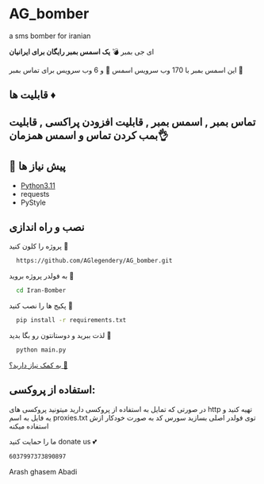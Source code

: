 # AG_bomber
a sms bomber for iranian 

ای جی بمبر 💣
**یک اسمس بمبر رایگان برای ایرانیان**

این اسمس بمبر با 170 وب سرویس اسمس 💊
و 6 وب سرویس برای تماس بمبر 🙌
## قابلیت ها ♦
تماس بمبر , 
اسمس بمبر ,
قابلیت افزودن پراکسی ,
قابلیت بمب کردن تماس و اسمس همزمان👌
-  
## 📃 پیش نیاز ها
- [Python3.11](https://www.python.org/downloads/)
- requests
- PyStyle
## نصب و راه اندازی

پروژه را کلون کنید 🔗

```bash
  https://github.com/AGlegendery/AG_bomber.git
```

به فولدر پروژه بروید 📂

```bash
  cd Iran-Bomber
```

پکیج ها را نصب کنید 🔻

```bash
  pip install -r requirements.txt
```

لذت ببرید و دوستانتون رو بگا بدید 💖

```bash
  python main.py
```


 [به کمک نیاز دارید؟ 🤔](https://github.com/AGlegendery/AG_bomber/issues)
 
## استفاده از پروکسی: 
در صورتی که تمایل به استفاده از پروکسی دارید میتونید پروکسی های http تهیه کنید و یه فایل به اسم proxies.txt توی فولدر اصلی بسازید
سورس کد به صورت خودکار ازش استفاده میکنه

ما را حمایت کنید 
donate us 💕 
```bash
6037997373890897
```
Arash ghasem Abadi
